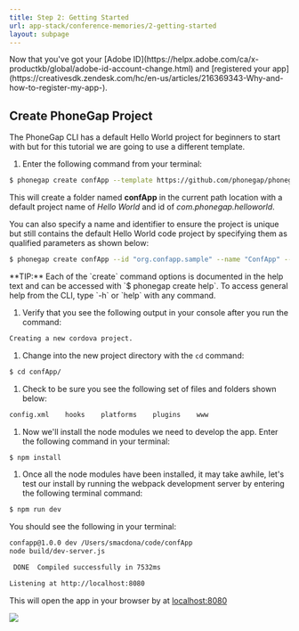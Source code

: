 ```yaml
---
title: Step 2: Getting Started
url: app-stack/conference-memories/2-getting-started
layout: subpage
---
```


<p class="sub-paragraph">Now that you've got your [Adobe ID](https://helpx.adobe.com/ca/x-productkb/global/adobe-id-account-change.html) and [registered your app](https://creativesdk.zendesk.com/hc/en-us/articles/216369343-Why-and-how-to-register-my-app-).</p>

## Create PhoneGap Project

The PhoneGap CLI has a default Hello World project for beginners to start with but for this tutorial we are going to use a different template.

1. Enter the following command from your terminal:

  ```sh
  $ phonegap create confApp --template https://github.com/phonegap/phonegap-template-vue-f7-split-panel
  ```

   This will create a folder named **confApp** in the current path location with a default project name of *Hello World* and id of *com.phonegap.helloworld*.

   You can also specify a name and identifier to ensure the project is unique but still contains the default Hello World code project by specifying them as qualified parameters as shown below:

  ```sh
  $ phonegap create confApp --id "org.confapp.sample" --name "ConfApp" --template https://github.com/phonegap/phonegap-template-vue-f7-split-panel
  ```

   <div class="alert--tip">**TIP:** Each of the `create` command options is documented in the help text and can be accessed with `$ phonegap create help`. To access general help from the CLI, type `-h` or `help` with any command.</div>

1. Verify that you see the following output in your console after you run the command:

  ```sh
  Creating a new cordova project.
  ```

1. Change into the new project directory with the `cd` command:

  ```sh
  $ cd confApp/
  ```

1. Check to be sure you see the following set of files and folders shown below:

  ```sh
  config.xml    hooks    platforms    plugins    www
  ```

1. Now we'll install the node modules we need to develop the app. Enter the following command in your terminal:

  ```sh
  $ npm install
  ```

1. Once all the node modules have been installed, it may take awhile, let's test our install by running the webpack development server by entering the following terminal command:

  ```sh
  $ npm run dev
  ```

   You should see the following in your terminal:

  ```sh
  confapp@1.0.0 dev /Users/smacdona/code/confApp
  node build/dev-server.js

   DONE  Compiled successfully in 7532ms

  Listening at http://localhost:8080
  ```

   This will open the app in your browser by at [localhost:8080](http://localhost:8080)

  ![](/images/conference-memories/browser-debug.png)
